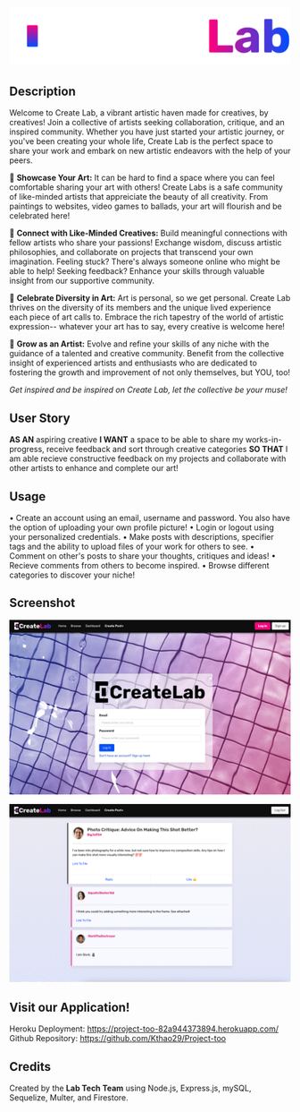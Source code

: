 # ![Create Lab](./public/images/createLab-logo-full-w.svg)

## Description

Welcome to Create Lab, a vibrant artistic haven made for creatives, by creatives! Join a collective of artists seeking collaboration, critique, and an inspired community. Whether you have just started your artistic journey, or you've been creating your whole life, Create Lab is the perfect space to share your work and embark on new artistic endeavors with the help of your peers.

🎨 **Showcase Your Art:** It can be hard to find a space where you can feel comfortable sharing your art with others! Create Labs is a safe community of like-minded artists that appreiciate the beauty of all creativity. From paintings to websites, video games to ballads, your art will flourish and be celebrated here!

👥 **Connect with Like-Minded Creatives:** Build meaningful connections with fellow artists who share your passions! Exchange wisdom, discuss artistic philosophies, and collaborate on projects that transcend your own imagination. Feeling stuck? There's always someone online who might be able to help! Seeking feedback? Enhance your skills through valuable insight from our supportive community.

🌈 **Celebrate Diversity in Art:** Art is personal, so we get personal. Create Lab thrives on the diversity of its members and the unique lived experience each piece of art calls to. Embrace the rich tapestry of the world of artistic expression-- whatever your art has to say, every creative is welcome here! 

🚀 **Grow as an Artist:** Evolve and refine your skills of any niche with the guidance of a talented and creative community. Benefit from the collective insight of experienced artists and enthusiasts who are dedicated to fostering the growth and improvement of not only themselves, but YOU, too! 

*Get inspired and be inspired on Create Lab, let the collective be your muse!*


## User Story

**AS AN** aspiring creative **I WANT** a space to be able to share my works-in-progress, receive feedback and sort through creative categories **SO THAT** I am able recieve constructive feedback on my projects and collaborate with other artists to enhance and complete our art!


## Usage

• Create an account using an email, username and password. You also have the option of uploading your own profile picture!
• Login or logout using your personalized credentials.
• Make posts with descriptions, specifier tags and the ability to upload files of your work for others to see.
• Comment on other's posts to share your thoughts, critiques and ideas!
• Recieve comments from others to become inspired.
• Browse different categories to discover your niche!


## Screenshot 
![Create Lab](./public/images/SCR-20231221-siae.jpeg)

![Create Lab](./public/images/SCR-20231221-sihu.png)

## Visit our Application!

Heroku Deployment: https://project-too-82a944373894.herokuapp.com/ 
Github Repository: https://github.com/Kthao29/Project-too 


## Credits

Created by the **Lab Tech Team** using Node.js, Express.js, mySQL, Sequelize, Multer, and Firestore.
